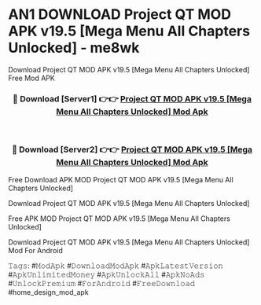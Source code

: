 # AN1 DOWNLOAD Project QT MOD APK v19.5 [Mega Menu All Chapters Unlocked] - me8wk
Download Project QT MOD APK v19.5 [Mega Menu All Chapters Unlocked] Free Mod APK

<div align="center">
<h3>🔴 Download [Server1] 👉👉 <a href="https://apk-comot.site?title=Project_QT_MOD_APK_v19.5_[Mega_Menu_All_Chapters_Unlocked]">Project QT MOD APK v19.5 [Mega Menu All Chapters Unlocked] Mod Apk</a></h3><br>

<h3>🔴 Download [Server2] 👉👉 <a href="https://apk-comot.site?title=Project_QT_MOD_APK_v19.5_[Mega_Menu_All_Chapters_Unlocked]">Project QT MOD APK v19.5 [Mega Menu All Chapters Unlocked] Mod Apk</a></h3>
</div>


Free Download APK MOD Project QT MOD APK v19.5 [Mega Menu All Chapters Unlocked]

Download Project QT MOD APK v19.5 [Mega Menu All Chapters Unlocked] 

Free APK MOD Project QT MOD APK v19.5 [Mega Menu All Chapters Unlocked] 

Download Project QT MOD APK v19.5 [Mega Menu All Chapters Unlocked] Mod For Android

𝚃𝚊𝚐𝚜: #𝙼𝚘𝚍𝙰𝚙𝚔 #𝙳𝚘𝚠𝚗𝚕𝚘𝚊𝚍𝙼𝚘𝚍𝙰𝚙𝚔 #𝙰𝚙𝚔𝙻𝚊𝚝𝚎𝚜𝚝𝚅𝚎𝚛𝚜𝚒𝚘𝚗 #𝙰𝚙𝚔𝚄𝚗𝚕𝚒𝚖𝚒𝚝𝚎𝚍𝙼𝚘𝚗𝚎𝚢 #𝙰𝚙𝚔𝚄𝚗𝚕𝚘𝚌𝚔𝙰𝚕𝚕 #𝙰𝚙𝚔𝙽𝚘𝙰𝚍𝚜 #𝚄𝚗𝚕𝚘𝚌𝚔𝙿𝚛𝚎𝚖𝚒𝚞𝚖 #𝙵𝚘𝚛𝙰𝚗𝚍𝚛𝚘𝚒𝚍 #𝙵𝚛𝚎𝚎𝙳𝚘𝚠𝚗𝚕𝚘𝚊𝚍 #home_design_mod_apk